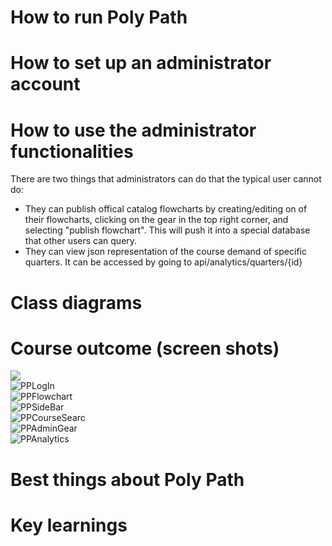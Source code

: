 # How to run Poly Path

# How to set up an administrator account

# How to use the administrator functionalities 
There are two things that administrators can do that the typical user cannot do:
* They can publish offical catalog flowcharts by creating/editing on of their flowcharts, clicking on the gear in the top right corner, and selecting  "publish flowchart". This will push it into a special database that other users can query. 
* They can view json representation of the course demand of specific quarters. It can be accessed by going to api/analytics/quarters/{id}

# Class diagrams

# Course outcome (screen shots)
 <img src="https://github.com/cpe308-309/polypath/blob/master/docs/PolyPathLogIn.png"> <br>
![PPLogIn](https://github.com/cpe308-309/polypath/blob/master/docs/PolyPathLogIn.png)<br>
![PPFlowchart](https://github.com/cpe308-309/polypath/blob/master/docs/FlowchartPage.png)<br>
![PPSideBar](https://github.com/cpe308-309/polypath/blob/master/docs/PolyPathSideBar.png)<br>
![PPCourseSearc](https://github.com/cpe308-309/polypath/blob/master/docs/PolyPathCourseSearch.png)<br>
![PPAdminGear](https://github.com/cpe308-309/polypath/blob/master/docs/PolyPathAdminGear.png)<br>
![PPAnalytics](https://github.com/cpe308-309/polypath/blob/master/docs/PolyPathAnalytics%20.png)<br>

# Best things about Poly Path

# Key learnings 
